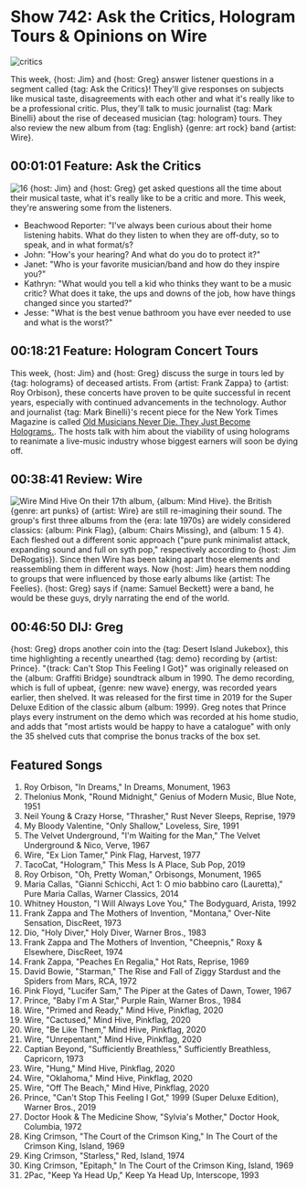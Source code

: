 

# Show 742: Ask the Critics, Hologram Tours & Opinions on Wire

![critics](https://sound-images.s3.amazonaws.com/images/2020/Greg_Jim.jpg)

This week, {host: Jim} and {host: Greg} answer listener questions in a segment called {tag: Ask the Critics}! They'll give responses on subjects like musical taste, disagreements with each other and what it's really like to be a professional critic. Plus, they'll talk to music journalist {tag: Mark Binelli} about the rise of deceased musician {tag: hologram} tours. They also review the new album from {tag: English} {genre: art rock} band {artist: Wire}.


##  00:01:01 Feature: Ask the Critics
![16](https://sound-images.s3.amazonaws.com/images/2020/16.jpg)
{host: Jim} and {host: Greg} get asked questions all the time about their musical taste, what it's really like to be a critic and more. This week, they're answering some from the listeners.

- Beachwood Reporter: "I've always been curious about their home listening habits. What do they listen to when they are off-duty, so to speak, and in what format/s?
- John: "How's your hearing?  And what do you do to protect it?"
- Janet: "Who is your favorite musician/band and how do they inspire you?"
- Kathryn: "What would you tell a kid who thinks they want to be a music critic? What does it take, the ups and downs of the job, how have things changed since you started?"
- Jesse: "What is the best venue bathroom you have ever needed to use and what is the worst?"


## 00:18:21 Feature: Hologram Concert Tours
This week, {host: Jim} and {host: Greg} discuss the surge in tours led by {tag: holograms} of deceased artists. From {artist: Frank Zappa} to {artist: Roy Orbison}, these concerts have proven to be quite successful in recent years, especially with continued advancements in the technology. Author and journalist {tag: Mark Binelli}'s recent piece for the New York Times Magazine is called [Old Musicians Never Die. They Just Become Holograms.](https://www.nytimes.com/2020/01/07/magazine/hologram-musicians.html). The hosts talk with him about the viability of using holograms to reanimate a live-music industry whose biggest earners will soon be dying off.



## 00:38:41 Review: Wire
![Wire Mind Hive](https://sound-images.s3.amazonaws.com/images/2020/wire.png)
On their 17th album, {album: Mind Hive}. the British {genre: art punks} of {artist: Wire} are still re-imagining their sound. The group's first three albums from the {era: late 1970s} are widely considered classics: {album: Pink Flag}, {album: Chairs Missing}, and {album: 1 5 4}. Each fleshed out a different sonic approach ("pure punk minimalist attack, expanding sound and full on syth pop," respectively according to {host: Jim DeRogatis}). Since then Wire has been taking apart those elements and reassembling them in different ways. Now {host: Jim} hears them nodding to groups that were influenced by those early albums like {artist: The Feelies}. {host: Greg} says if {name: Samuel Beckett} were a band, he would be these guys, dryly narrating the end of the world. 

## 00:46:50 DIJ: Greg
{host: Greg} drops another coin into the {tag: Desert Island Jukebox}, this time highlighting a recently unearthed {tag: demo} recording by {artist: Prince}. "{track: Can't Stop This Feeling I Got}" was originally released on the {album: Graffiti Bridge} soundtrack album in 1990. The demo recording, which is full of upbeat, {genre: new wave} energy, was recorded years earlier, then shelved. It was released for the first time in 2019 for the Super Deluxe Edition of the classic album {album: 1999}. Greg notes that Prince plays every instrument on the demo which was recorded at his home studio, and adds that "most artists would be happy to have a catalogue" with only the 35 shelved cuts that comprise the bonus tracks of the box set.


## Featured Songs

1. Roy Orbison, "In Dreams," In Dreams, Monument, 1963
1. Thelonius Monk, "Round Midnight," Genius of Modern Music, Blue Note, 1951
1. Neil Young & Crazy Horse, "Thrasher," Rust Never Sleeps, Reprise, 1979
1. My Bloody Valentine, "Only Shallow," Loveless, Sire, 1991
1. The Velvet Underground, "I'm Waiting for the Man," The Velvet Underground & Nico, Verve, 1967
1. Wire, "Ex Lion Tamer," Pink Flag, Harvest, 1977
1. TacoCat, "Hologram," This Mess Is A Place, Sub Pop, 2019
1. Roy Orbison, "Oh, Pretty Woman," Orbisongs, Monument, 1965
1. Maria Callas, "Gianni Schicchi, Act 1: O mio babbino caro (Lauretta)," Pure Maria Callas, Warner Classics, 2014
1. Whitney Houston, "I Will Always Love You," The Bodyguard, Arista, 1992
1. Frank Zappa and The Mothers of Invention, "Montana," Over-Nite Sensation, DiscReet, 1973
1. Dio, "Holy Diver," Holy Diver, Warner Bros., 1983
1. Frank Zappa and The Mothers of Invention, "Cheepnis," Roxy & Elsewhere, DiscReet, 1974
1. Frank Zappa, "Peaches En Regalia," Hot Rats, Reprise, 1969
1. David Bowie, "Starman," The Rise and Fall of Ziggy Stardust and the Spiders from Mars, RCA, 1972
1. Pink Floyd, "Lucifer Sam," The Piper at the Gates of Dawn, Tower, 1967
1. Prince, "Baby I'm A Star," Purple Rain, Warner Bros., 1984
1. Wire, "Primed and Ready," Mind Hive, Pinkflag, 2020
1. Wire, "Cactused," Mind Hive, Pinkflag, 2020
1. Wire, "Be Like Them," Mind Hive, Pinkflag, 2020
1. Wire, "Unrepentant," Mind Hive, Pinkflag, 2020
1. Captian Beyond, "Sufficiently Breathless," Sufficiently Breathless, Capricorn, 1973
1. Wire, "Hung," Mind Hive, Pinkflag, 2020
1. Wire, "Oklahoma," Mind Hive, Pinkflag, 2020
1. Wire, "Off The Beach," Mind Hive, Pinkflag, 2020
1. Prince, "Can't Stop This Feeling I Got," 1999 (Super Deluxe Edition), Warner Bros., 2019
1. Doctor Hook & The Medicine Show, "Sylvia's Mother," Doctor Hook, Columbia, 1972
1. King Crimson, "The Court of the Crimson King," In The Court of the Crimson King, Island, 1969
1. King Crimson, "Starless," Red, Island, 1974
1. King Crimson, "Epitaph," In The Court of the Crimson King, Island, 1969
1. 2Pac, "Keep Ya Head Up," Keep Ya Head Up, Interscope, 1993